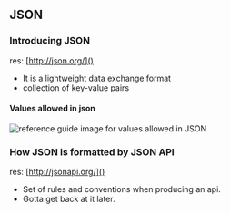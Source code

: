 ## JSON

### Introducing JSON
res: [http://json.org/]()

* It is a lightweight data exchange format
* collection of key-value pairs

#### Values allowed in json
![reference guide image for values allowed in JSON](http://json.org/value.gif)


### How JSON is formatted by JSON API
res: [http://jsonapi.org/]()

* Set of rules and conventions when producing an api.
* Gotta get back at it later.